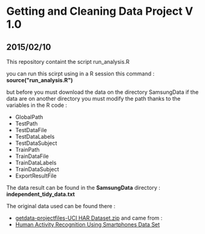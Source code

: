 # Getting and Cleaning Data Project V 1.0
## 2015/02/10

This repository containt the script run_analysis.R 

you can run this scirpt using in a R session this command :  <strong>source("run_analysis.R") </strong> 

but before you must download the data on the directory SamsungData
if the data are on another directory you must modify the path thanks to the variables in the R code :
- GlobalPath 
- TestPath   
- TestDataFile    
- TestDataLabels  
- TestDataSubject 
- TrainPath        
- TrainDataFile    
- TrainDataLabels  
- TrainDataSubject 
- ExportResultFile 

The data result can be found in the  <strong>SamsungData</strong> directory : <strong>independent_tidy_data.txt</strong>

The original data used can be found there :
* <a href="https://d396qusza40orc.cloudfront.net/getdata%2Fprojectfiles%2FUCI%20HAR%20Dataset.zip">getdata-projectfiles-UCI HAR Dataset.zip</a> 
and came from :
* <a href="http://archive.ics.uci.edu/ml/datasets/Human+Activity+Recognition+Using+Smartphones">Human Activity Recognition Using Smartphones Data Set </a>

